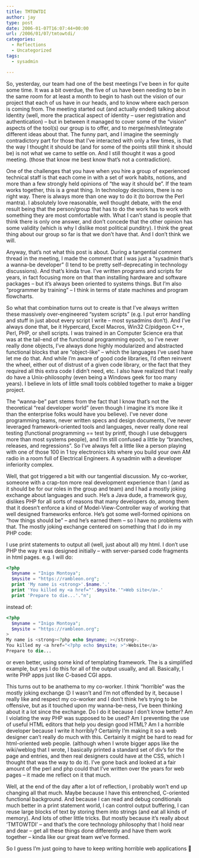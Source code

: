 ```yaml
---
title: TMTOWTDI
author: jay
type: post
date: 2006-01-07T16:07:44+00:00
url: /2006/01/07/tmtowtdi/
categories:
  - Reflections
  - Uncategorized
tags:
  - sysadmin

---
```

So, yesterday, our team had one of the best meetings I’ve been in for quite some time. It was a bit overdue, the five of us have been needing to be in the same room for at least a month to begin to hash out the vision of our project that each of us have in our heads, and to know where each person is coming from. The meeting started out (and actually ended) talking about Identity (well, more the practical aspect of identity &#8211; user registration and authentication) &#8211; but in between it managed to cover some of the “vision” aspects of the tool(s) our group is to offer, and to merge/mesh/integrate different ideas about that. The funny part, and I imagine the seemingly contradictory part for those that I’ve interacted with only a few times, is that the way I thought it should be (and for some of the points still think it should be) is not what we came to settle on. And I still thought it was a good meeting. (those that know me best know that’s not a contradiction).

One of the challenges that you have when you hire a group of experienced technical staff is that each come in with a set of work habits, notions, and more than a few strongly held opinions of “the way it should be”. If the team works together, this is a great thing. In technology decisions, there is no right way. There is always more than one way to do it (to borrow the Perl mantra). I absolutely love reasonable, well thought debate, with the end result being that the person/group that has to do the work has to work with something they are most comfortable with. What I can’t stand is people that think there is only one answer, and don’t concede that the other opinion has some validity (which is why I dislike most political punditry). I think the great thing about our group so far is that we don’t have that. And I don’t think we will.

Anyway, that’s not what this post is about. During a tangential comment thread in the meeting, I made the comment that I was just a “sysadmin that’s a wanna-be developer” (I tend to be pretty self-deprecating in technology discussions). And that’s kinda true. I’ve written programs and scripts for years, in fact focusing more on that than installing hardware and software packages &#8211; but it’s always been oriented to systems things. But I’m also “programmer by training” &#8211; I think in terms of state machines and program flowcharts.

So what that combination turns out to create is that I’ve always written these massively over-engineered “system scripts” (e.g. I put error handling and stuff in just about every script I write &#8211; most sysadmins don’t). And I’ve always done that, be it Hypercard, Excel Macros, Win32 C/pidgeon C++, Perl, PHP, or shell scripts. I was trained in an Computer Science era that was at the tail-end of the functional programming epoch, so I’ve never really done objects, I’ve always done highly modularized and abstracted functional blocks that are “object-like” &#8211; which the languages I’ve used have let me do that. And while I’m aware of good code libraries, I’d often reinvent the wheel, either out of distrust of a given code library, or the fact that they required all this extra code I didn’t need, etc. I also have realized that I really do have a Unix-philosophy (even being a Windows geek for too many years). I believe in lots of little small tools cobbled together to make a bigger project.

The “wanna-be” part stems from the fact that I know that’s not the theoretical “real developer world” (even though I imagine it’s more like it than the enterprise folks would have you believe). I’ve never done programming teams, never written specs and design documents, I’ve never leveraged framework-oriented tools and languages, never really done real testing (functional programming == test by printf, though I use debuggers more than most systems people), and I’m still confused a little by “branches, releases, and regressions”. So I’ve always felt a little like a person playing with one of those 100 in 1 toy electronics kits where you build your own AM radio in a room full of Electrical Engineers. A sysadmin with a developer inferiority complex.

Well, that got triggered a bit with our tangential discussion. My co-worker, someone with a crap-ton more real development experience than I (and as it should be for our roles in the group and team) and I had a mostly joking exchange about languages and such. He’s a Java dude, a framework guy, dislikes PHP for all sorts of reasons that many developers do, among them that it doesn’t enforce a kind of Model-View-Controller way of working that well designed frameworks enforce. He’s got some well-formed opinions on “how things should be” &#8211; and he’s earned them &#8211; so I have no problems with that. The mostly joking exchange centered on something that I do in my PHP code:

I use print statements to output all (well, just about all) my html. I don’t use PHP the way it was designed initially &#8211; with server-parsed code fragments in html pages. e.g. I will do:

```php
<?php 
  $myname = "Inigo Montoya"; 
  $mysite = "https://rambleon.org"; 
  print 'My name is <strong>'.$name.'.'
  print 'You killed my <a href="'.$mysite.'">Web site</a>.'
  print 'Prepare to die...'."n"; 
```

instead of:

```php
<?php 
  $myname = "Inigo Montoya"; 
  $mysite = "https://rambleon.org";
> 
My name is <strong><?php echo $myname; ></strong>. 
You killed my <a href="<?php echo $mysite; >">Website</a> 
Prepare to die... 
```

or even better, using some kind of templating framework. The is a simplified example, but yes I do this for all of the output usually, <html> and all. Basically, I write PHP apps just like C-based CGI apps.

This turns out to be anathema to my co-worker. I think “horrible” was the mostly joking exchange 😉 I wasn’t and I’m not offended by it, because I really like and respect my co-worker and I don’t think he’s trying to be offensive, but as it touched upon my wanna-be-ness, I’ve been thinking about it a lot since the exchange. Do I do it because I don’t know better? Am I violating the way PHP was supposed to be used? Am I preventing the use of useful HTML editors that help you design good HTML? Am I a horrible developer because I write it horribly? Certainly I’m making it so a web designer can’t really do much with this. Certainly it might be hard to read for html-oriented web people. (although when I wrote bigger apps like the wiki/weblog that I wrote, I basically printed a standard set of div’s for the page and entries, and then real designers could have at the CSS, which I thought that was the way to do it). I’ve gone back and looked at a fair amount of the perl and php could that I’ve written over the years for web pages &#8211; it made me reflect on it that much.

Well, at the end of the day after a lot of reflection, I probably won’t end up changing all that much. Maybe because I have this entrenched, C-oriented functional background. And because I can read and debug conditionals much better in a print statement world, I can control output buffering, I can reuse large blocks of text by storing them into strings (and eat all kinds of memory). And lots of other little tricks. But mostly because it’s really about ‘TMTOWTDI’ &#8211; and that’s the core technology philosophy that I hold near and dear &#8211; get all these things done differently and have them work together &#8211; kinda like our great team we’ve formed.

So I guess I’m just going to have to keep writing horrible web applications 🙂